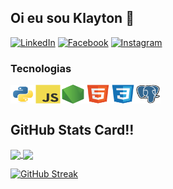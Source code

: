 ## Oi eu sou Klayton 👋

[![LinkedIn](https://img.shields.io/badge/LinkedIn-000?style=dark&logo=linkedin&logoColor=0E76A8)](https://www.linkedin.com/in/ton-chyod-s/)
[![Facebook](https://img.shields.io/badge/Facebook-000?style=dark&logo=facebook)](https://www.facebook.com/ArqKdias/)
[![Instagram](https://img.shields.io/badge/Instagram-000?style=dark&logo=instagram)](https://www.instagram.com/ton_chyod_s/) 

### Tecnologias 
<a style="display: inline_block">
<img align="center" alt="Python" height="30" width="40" src="https://raw.githubusercontent.com/devicons/devicon/master/icons/python/python-original.svg"><img align="center" alt="javascript" height="30"  width="40" src="https://raw.githubusercontent.com/devicons/devicon/master/icons/javascript/javascript-original.svg"><img align="center" alt="nodejs" height="30"  width="40" src="https://raw.githubusercontent.com/devicons/devicon/master/icons/nodejs/nodejs-original.svg"><img align="center" alt="HTML" height="30" width="40" src="https://raw.githubusercontent.com/devicons/devicon/master/icons/html5/html5-original.svg"><img align="center" alt="CSS" height="30"  width="40" src="https://raw.githubusercontent.com/devicons/devicon/master/icons/css3/css3-original.svg"><img align="center" alt="postgresql" height="30"  width="40" src="https://raw.githubusercontent.com/devicons/devicon/master/icons/postgresql/postgresql-original.svg">
</a>

## GitHub Stats Card!! 
<div style="display: inline_block">

<a href="https://github.com/Ton-Chyod-s/convoychat"> 
<img height=170 align="center" src="https://github-readme-stats.vercel.app/api?username=Ton-Chyod-s&show_icons=true&theme=dark"/>
</a>

<a href="https://github.com/Ton-Chyod-s/convoychat">
  <img height=170 align="center" src="https://github-readme-stats.vercel.app/api/top-langs?username=Ton-Chyod-s&layout=compact&langs_count=8&card_width=320&theme=dark" />
</a>

<a > [![GitHub Streak](https://streak-stats.demolab.com/?user=Ton-Chyod-s&theme=bear&theme=dark)](https://git.io/streak-stats) </a>

</div>



